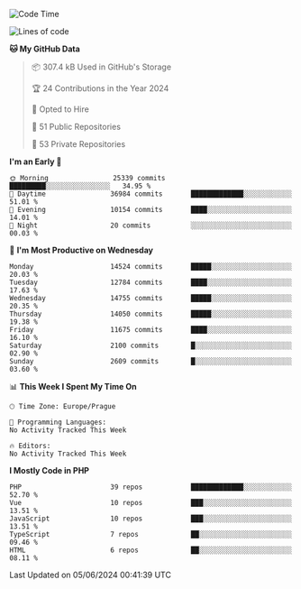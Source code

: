 <!--START_SECTION:waka-->
![Code Time](http://img.shields.io/badge/Code%20Time-1%2C583%20hrs%2058%20mins-blue)

![Lines of code](https://img.shields.io/badge/From%20Hello%20World%20I%27ve%20Written-23.0%20million%20lines%20of%20code-blue)

**🐱 My GitHub Data** 

> 📦 307.4 kB Used in GitHub's Storage 
 > 
> 🏆 24 Contributions in the Year 2024
 > 
> 💼 Opted to Hire
 > 
> 📜 51 Public Repositories 
 > 
> 🔑 53 Private Repositories 
 > 
**I'm an Early 🐤** 

```text
🌞 Morning                25339 commits       █████████░░░░░░░░░░░░░░░░   34.95 % 
🌆 Daytime                36984 commits       █████████████░░░░░░░░░░░░   51.01 % 
🌃 Evening                10154 commits       ████░░░░░░░░░░░░░░░░░░░░░   14.01 % 
🌙 Night                  20 commits          ░░░░░░░░░░░░░░░░░░░░░░░░░   00.03 % 
```
📅 **I'm Most Productive on Wednesday** 

```text
Monday                   14524 commits       █████░░░░░░░░░░░░░░░░░░░░   20.03 % 
Tuesday                  12784 commits       ████░░░░░░░░░░░░░░░░░░░░░   17.63 % 
Wednesday                14755 commits       █████░░░░░░░░░░░░░░░░░░░░   20.35 % 
Thursday                 14050 commits       █████░░░░░░░░░░░░░░░░░░░░   19.38 % 
Friday                   11675 commits       ████░░░░░░░░░░░░░░░░░░░░░   16.10 % 
Saturday                 2100 commits        █░░░░░░░░░░░░░░░░░░░░░░░░   02.90 % 
Sunday                   2609 commits        █░░░░░░░░░░░░░░░░░░░░░░░░   03.60 % 
```


📊 **This Week I Spent My Time On** 

```text
🕑︎ Time Zone: Europe/Prague

💬 Programming Languages: 
No Activity Tracked This Week

🔥 Editors: 
No Activity Tracked This Week
```

**I Mostly Code in PHP** 

```text
PHP                      39 repos            █████████████░░░░░░░░░░░░   52.70 % 
Vue                      10 repos            ███░░░░░░░░░░░░░░░░░░░░░░   13.51 % 
JavaScript               10 repos            ███░░░░░░░░░░░░░░░░░░░░░░   13.51 % 
TypeScript               7 repos             ██░░░░░░░░░░░░░░░░░░░░░░░   09.46 % 
HTML                     6 repos             ██░░░░░░░░░░░░░░░░░░░░░░░   08.11 % 
```




 Last Updated on 05/06/2024 00:41:39 UTC
<!--END_SECTION:waka-->
<!--
**AlexKratky/AlexKratky** is a ✨ _special_ ✨ repository because its `README.md` (this file) appears on your GitHub profile.

Here are some ideas to get you started:

- 🔭 I’m currently working on ...
- 🌱 I’m currently learning ...
- 👯 I’m looking to collaborate on ...
- 🤔 I’m looking for help with ...
- 💬 Ask me about ...
- 📫 How to reach me: ...
- 😄 Pronouns: ...
- ⚡ Fun fact: ...
-->
